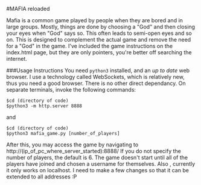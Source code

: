 #MAFIA reloaded

Mafia is a common game played by people when they are bored and in large groups. Mostly, things are done by choosing a "God" and then closing your eyes when "God" says so. This often leads to semi-open eyes and so on. This is designed to complement the actual game and remove the need for a "God" in the game.
I've included the game instructions on the index.html page, but they are only pointers, you're better off searching the internet.

###Usage Instructions
You need `python3` installed, and an _up to date_ web browser.
I use a technology called WebSockets, which is relatively new, thus you need a good browser.
There is no other direct dependancy.
On separate terminals, invoke the following commands:

```shell
$cd (directory of code)
$python3 -m http.server 8888
```

and

```shell
$cd (directory of code)
$python3 mafia_game.py [number_of_players]
```
After this, you may access the game by navigating to http://(ip_of_pc_where_server_started):8888/
If you do not specify the number of players, the default is 6.
The game doesn't start until all of the players have joined and chosen a username for themselves.
Also , currently it only works on localhost. I need to make a few changes so that it can be extended to all addresses :P 
